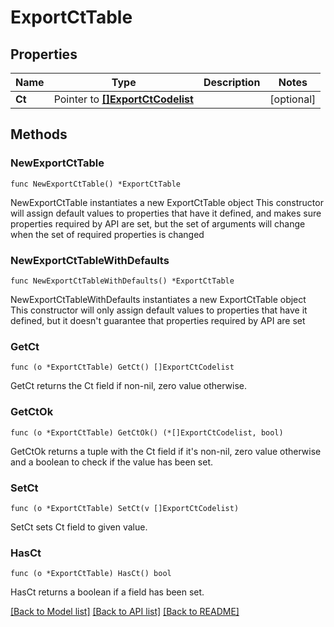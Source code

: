 # ExportCtTable

## Properties

Name | Type | Description | Notes
------------ | ------------- | ------------- | -------------
**Ct** | Pointer to [**[]ExportCtCodelist**](ExportCtCodelist.md) |  | [optional] 

## Methods

### NewExportCtTable

`func NewExportCtTable() *ExportCtTable`

NewExportCtTable instantiates a new ExportCtTable object
This constructor will assign default values to properties that have it defined,
and makes sure properties required by API are set, but the set of arguments
will change when the set of required properties is changed

### NewExportCtTableWithDefaults

`func NewExportCtTableWithDefaults() *ExportCtTable`

NewExportCtTableWithDefaults instantiates a new ExportCtTable object
This constructor will only assign default values to properties that have it defined,
but it doesn't guarantee that properties required by API are set

### GetCt

`func (o *ExportCtTable) GetCt() []ExportCtCodelist`

GetCt returns the Ct field if non-nil, zero value otherwise.

### GetCtOk

`func (o *ExportCtTable) GetCtOk() (*[]ExportCtCodelist, bool)`

GetCtOk returns a tuple with the Ct field if it's non-nil, zero value otherwise
and a boolean to check if the value has been set.

### SetCt

`func (o *ExportCtTable) SetCt(v []ExportCtCodelist)`

SetCt sets Ct field to given value.

### HasCt

`func (o *ExportCtTable) HasCt() bool`

HasCt returns a boolean if a field has been set.


[[Back to Model list]](../README.md#documentation-for-models) [[Back to API list]](../README.md#documentation-for-api-endpoints) [[Back to README]](../README.md)


